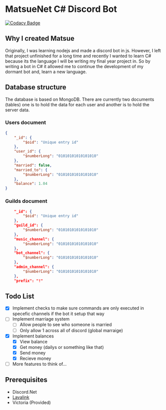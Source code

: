 ﻿# MatsueNet C# Discord Bot

[![Codacy Badge](https://api.codacy.com/project/badge/Grade/1b7cd4ea417c4db2ba8106775845171c)](https://app.codacy.com/manual/Jirubizu/MatsueNet?utm_source=github.com&utm_medium=referral&utm_content=Jirubizu/MatsueNet&utm_campaign=Badge_Grade_Dashboard)

## Why I created Matsue
Originally, I was learning nodejs and made a discord bot in js. However, I left that project unfinished for a long time and recently I wanted to learn C# because its the language I will be writing my final year project in. So by writing a bot in C# it allowed me to continue the development of my dormant bot and, learn a new language.

## Database structure
The database is based on MongoDB. There are currently two documents (tables) one is to hold the data for each user and another is to hold the server data.

### Users document 
```json
{
    "_id": {
        "$oid": "Unique entry id"
    },
    "user_id": {
        "$numberLong": "01010101010101010"
    },
    "married": false,
    "married_to": {
        "$numberLong": "01010101010101010"
    },
    "balance": 1.04
}
```
### Guilds document
```json
    "_id": {
        "$oid": "Unique entry id"
    },
    "guild_id": {
        "$numberLong": "01010101010101010"
    },
    "music_channel": {
        "$numberLong": "01010101010101010"
    },
    "bot_channel": {
        "$numberLong": "01010101010101010"
    },
    "admin_channel": {
        "$numberLong": "01010101010101010"
    },
    "prefix": "!"
```

## Todo List
- [x] Implement checks to make sure commands are only executed in specefic channels if the bot it setup that way
- [ ] Implement marriage system
  - [ ] Allow people to see who someone is married
  - [ ] Only allow 1 across all of discord (global marraige)
- [x] Implement balances
  - [x] View balance
  - [x] Get money (dailys or something like that)
  - [x] Send money
  - [x] Recieve money
- [ ] More features to think of... 

## Prerequisites
 - Discord.Net
 - [Lavalink](https://github.com/Frederikam/Lavalink)
 - Victoria (Provided)


